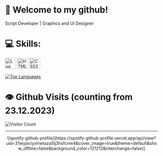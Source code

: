 # 🚪 Welcome to my github!

Script Developer | Graphics and UI Designer

# 💻 Skills:

<a href="https://www.lua.org/docs.html" target="_blank" rel="noreferrer"><img src="https://upload.wikimedia.org/wikipedia/commons/thumb/c/cf/Lua-Logo.svg/1200px-Lua-Logo.svg.png" width="36" height="36" alt="Lua" /></a>
<a href="https://developer.mozilla.org/en-US/docs/Glossary/HTML5" target="_blank" rel="noreferrer"><img src="https://raw.githubusercontent.com/danielcranney/readme-generator/main/public/icons/skills/html5-colored.svg" width="36" height="36" alt="HTML5" /></a>
<a href="https://developer.mozilla.org/en-US/docs/Glossary/CSS3" target="_blank" rel="noreferrer"><img src="https://raw.githubusercontent.com/danielcranney/readme-generator/main/public/icons/skills/css3-colored.svg" width="36" height="36" alt="CSS3" /></a>

<a href="https://github.com/fr3kless" align="left"><img src="https://github-readme-stats.vercel.app/api/top-langs/?username=fr3kless&langs_count=10&title_color=0bfc03&text_color=ffffff&icon_color=0bfc03&bg_color=1c1917&hide_border=true&locale=en&custom_title=Top%20%Languages" alt="Top Languages" /></a>

# 👁️ Github Visits (counting from 23.12.2023)
![Visitor Count](https://profile-counter.glitch.me/Fr3kless/count.svg) 

***
<center>
![spotify-github-profile](https://spotify-github-profile.vercel.app/api/view?uid=31wyjxciyxhwtaza5lj3hsfcnie4&cover_image=true&theme=default&show_offline=false&background_color=121212&interchange=false)]
</center>

